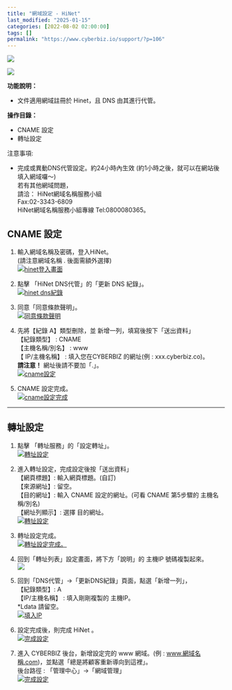 ```yaml
---
title: "網域設定 - HiNet"
last_modified: "2025-01-15"
categories: [2022-08-02 02:00:00]
tags: []
permalink: "https://www.cyberbiz.io/support/?p=106"
---
```


![](https://www.cyberbiz.io/support/wp-content/uploads/適用站別.png)

[![](https://www.cyberbiz.io/support/wp-content/uploads/台灣站.png)](https://www.cyberbiz.io/support/?page_id=2490)

**功能說明：**  

* 文件適用網域註冊於 Hinet，且 DNS 由其進行代管。 

**操作目錄：**

* CNAME 設定
* 轉址設定

注意事項:  

* 完成或異動DNS代管設定。約24小時內生效 (約1小時之後，就可以在網站後填入網域囉～)   
若有其他網域問題，  
請洽： HiNet網域名稱服務小組  
Fax:02-3343-6809  
HiNet網域名稱服務小組專線 Tel:0800080365。



## CNAME 設定

1. 輸入網域名稱及密碼，登入HiNet。  
(請注意網域名稱 . 後面需額外選擇)  
[![hinet登入畫面](https://www.cyberbiz.io/support/wp-content/uploads/網域設定-HiNet01.png)](https://www.cyberbiz.io/support/wp-content/uploads/網域設定-HiNet01.png)



2. 點擊 「HiNet DNS代管」的「更新 DNS 紀錄」。  
[![hinet dns紀錄](https://www.cyberbiz.io/support/wp-content/uploads/網域設定-HiNet02.png)](https://www.cyberbiz.io/support/wp-content/uploads/網域設定-HiNet02.png)



3. 同意「同意條款聲明」。  
[![同意條款聲明](https://www.cyberbiz.io/support/wp-content/uploads/網域設定-HiNet03.png)](https://www.cyberbiz.io/support/wp-content/uploads/網域設定-HiNet03.png)



4. 先將【紀錄 A】類型刪除，並 新增一列，填寫後按下「送出資料」  
【紀錄類型】 : CNAME  
【主機名稱/別名】 : www  
【 IP/主機名稱】 : 填入您在CYBERBIZ 的網址(例 : xxx.cyberbiz.co)。  
**請注意！** 網址後請不要加「.」。  
[![cname設定](https://www.cyberbiz.io/support/wp-content/uploads/網域設定-HiNet04.png)](https://www.cyberbiz.io/support/wp-content/uploads/網域設定-HiNet04.png)



5. CNAME 設定完成。  
[![cname設定完成](https://www.cyberbiz.io/support/wp-content/uploads/網域設定-HiNet05.png)](https://www.cyberbiz.io/support/wp-content/uploads/網域設定-HiNet05.png)





* * *

## 轉址設定

1. 點擊 「轉址服務」的「設定轉址」。   
[![轉址設定](https://www.cyberbiz.io/support/wp-content/uploads/網域設定-HiNet06.png)](https://www.cyberbiz.io/support/wp-content/uploads/網域設定-HiNet06.png)



2. 進入轉址設定，完成設定後按「送出資料」  
【網頁標題】: 輸入網頁標題。(自訂)  
【來源網址】: 留空。  
【目的網址】: 輸入 CNAME 設定的網址。(可看 CNAME 第5步驟的 主機名稱/別名)  
【網址列顯示】: 選擇 目的網址。  
[![轉址設定](https://www.cyberbiz.io/support/wp-content/uploads/網域設定-HiNet07.png)](https://www.cyberbiz.io/support/wp-content/uploads/網域設定-HiNet07.png)



3. 轉址設定完成。  
[![轉址設定完成。](https://www.cyberbiz.io/support/wp-content/uploads/網域設定-HiNet08.png)](https://www.cyberbiz.io/support/wp-content/uploads/網域設定-HiNet08.png)



4. 回到「轉址列表」設定畫面，將下方「說明」的 主機IP 號碼複製起來。  
[![](https://www.cyberbiz.io/support/wp-content/uploads/網域設定-HiNet09.png)](https://www.cyberbiz.io/support/wp-content/uploads/網域設定-HiNet09.png)



5. 回到「DNS代管」→「更新DNS紀錄」頁面，點選「新增一列」，  
【紀錄類型】: A  
【IP/主機名稱】 : 填入剛剛複製的 主機IP。  
*Ldata 請留空。   
[![填入IP](https://www.cyberbiz.io/support/wp-content/uploads/網域設定-HiNet10.png)](https://www.cyberbiz.io/support/wp-content/uploads/網域設定-HiNet10.png)



6. 設定完成後，則完成 HiNet 。   
[![完成設定](https://www.cyberbiz.io/support/wp-content/uploads/網域設定-HiNet11.png)](https://www.cyberbiz.io/support/wp-content/uploads/網域設定-HiNet11.png)



7. 進入 CYBERBIZ 後台，新增設定完的 www 網域。(例 : www.網域名稱.com)，並點選「總是將顧客重新導向到這裡」。  
後台路徑 : 「管理中心」→「網域管理」  
[![完成設定](https://www.cyberbiz.io/support/wp-content/uploads/網域設定-HiNet12.png)](https://www.cyberbiz.io/support/wp-content/uploads/網域設定-HiNet12.png)




